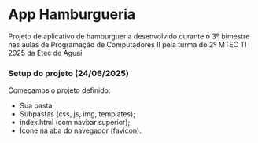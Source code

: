 # App Hamburgueria
Projeto de aplicativo de hamburgueria
desenvolvido durante o 3º bimestre nas aulas de
Programação de Computadores II pela turma do 
2º MTEC TI 2025 da Etec de Aguaí

### Setup do projeto (24/06/2025)
Começamos o projeto definido:
* Sua pasta;
* Subpastas (css, js, img, templates);
* index.html (com navbar superior);
* Ícone na aba do navegador (favicon).